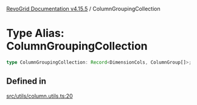 [RevoGrid Documentation v4.15.5](README.md) / ColumnGroupingCollection

# Type Alias: ColumnGroupingCollection

```ts
type ColumnGroupingCollection: Record<DimensionCols, ColumnGroup[]>;
```

## Defined in

[src/utils/column.utils.ts:20](https://github.com/revolist/revogrid/blob/e4de5901d3a858ae9e9a420f27ffcd2a33073a79/src/utils/column.utils.ts#L20)
